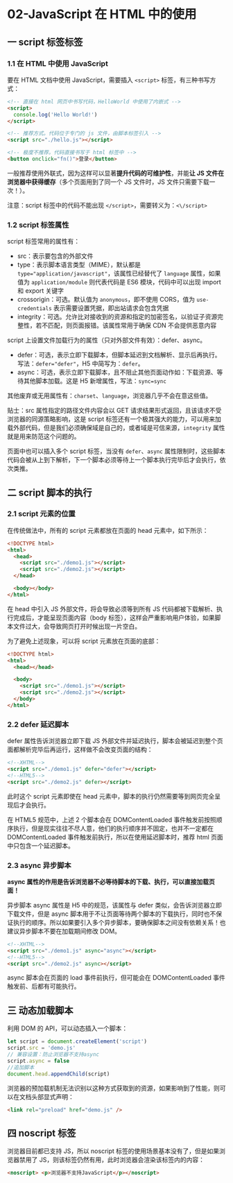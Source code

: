 # 02-JavaScript 在 HTML 中的使用

## 一 script 标签标签

### 1.1 在 HTML 中使用 JavaScript

要在 HTML 文档中使用 JavaScript，需要插入 `<script>` 标签，有三种书写方式：

```html
<!-- 直接在 html 网页中书写代码，HelloWorld 中使用了内嵌式 -->
<script>
  console.log('Hello World!')
</script>

<!-- 推荐方式。代码位于专门的 js 文件，由脚本标签引入 -->
<script src="./hello.js"></script>

<!-- 极度不推荐。代码直接书写于 html 标签中 -->
<button onclick="fn()">登录</button>
```

一般推荐使用外联式，因为这样可以显著**提升代码的可维护性**，并能**让 JS 文件在浏览器中获得缓存**（多个页面用到了同一个 JS 文件时，JS 文件只需要下载一次！）。

注意：script 标签中的代码不能出现 `</script>`，需要转义为：`<\/script>`

### 1.2 script 标签属性

script 标签常用的属性有：

- src：表示要包含的外部文件
- type：表示脚本语言类型（MIME），默认都是 `type="application/javascript"`，该属性已经替代了 `language` 属性，如果值为 `application/module` 则代表代码是 ES6 模块，代码中可以出现 import 和 export 关键字
- crossorigin：可选。默认值为 `anonymous`，即不使用 CORS，值为 `use-credentials` 表示需要设置凭据，即出站请求会包含凭据
- integrity：可选。允许比对接收到的资源和指定的加密签名，以验证子资源完整性，若不匹配，则页面报错。该属性常用于确保 CDN 不会提供恶意内容

script 上设置文件加载行为的属性（只对外部文件有效）：defer、async。

- defer：可选，表示立即下载脚本，但脚本延迟到文档解析、显示后再执行。写法：`defer="defer"`，H5 中简写为：`defer`。
- async：可选，表示立即下载脚本，且不阻止其他页面动作如：下载资源、等待其他脚本加载。这是 H5 新增属性，写法：`sync=sync`

其他废弃或无用属性有：`charset`、`language`，浏览器几乎不会在意这些值。

贴士：src 属性指定的路径文件内容会以 GET 请求结果形式返回，且该请求不受浏览器的同源策略影响，这是 script 标签还有一个极其强大的能力，可以用来加载外部代码，但是我们必须确保域是自己的，或者域是可信来源，`integrity` 属性就是用来防范这个问题的。

页面中也可以插入多个 script 标签，当没有 `defer`、`async` 属性限制时，这些脚本代码会被从上到下解析，下一个脚本必须等待上一个脚本执行完毕后才会执行，依次类推。

## 二 script 脚本的执行

### 2.1 script 元素的位置

在传统做法中，所有的 script 元素都放在页面的 head 元素中，如下所示：

```html
<!DOCTYPE html>
<html>
  <head>
    <script src="./demo1.js"></script>
    <script src="./demo2.js"></script>
  </head>

  <body></body>
</html>
```

在 head 中引入 JS 外部文件，将会导致必须等到所有 JS 代码都被下载解析、执行完成后，才能呈现页面内容（body 标签），这样会严重影响用户体验，如果脚本文件过大，会导致网页打开时候出现一片空白。

为了避免上述现象，可以将 script 元素放在页面的底部：

```html
<!DOCTYPE html>
<html>
  <head></head>

  <body>
    <script src="./demo1.js"></script>
    <script src="./demo2.js"></script>
  </body>
</html>
```

### 2.2 defer 延迟脚本

defer 属性告诉浏览器立即下载 JS 外部文件并延迟执行，脚本会被延迟到整个页面都解析完毕后再运行，这样做不会改变页面的结构：

```html
<!--XHTML-->
<script src="./demo1.js" defer="defer"></script>
<!--HTML5-->
<script src="./demo2.js" defer></script>
```

此时这个 script 元素即使在 head 元素中，脚本的执行仍然需要等到网页完全呈现后才会执行。

在 HTML5 规范中，上述 2 个脚本会在 DOMContentLoaded 事件触发前按照顺序执行，但是现实往往不尽人意，他们的执行顺序并不固定，也并不一定都在 DOMContentLoaded 事件触发前执行，所以在使用延迟脚本时，推荐 html 页面中只包含一个延迟脚本。

### 2.3 async 异步脚本

**async 属性的作用是告诉浏览器不必等待脚本的下载、执行，可以直接加载页面！**

异步脚本 async 属性是 H5 中的规范，该属性与 defer 类似，会告诉浏览器立即下载文件，但是 async 脚本用于不让页面等待两个脚本的下载执行，同时也不保证执行的顺序。所以如果要引入多个异步脚本，要确保脚本之间没有依赖关系！也建议异步脚本不要在加载期间修改 DOM。

```html
<!--XHTML-->
<script src="./demo1.js" async="async"></script>
<!--HTML5-->
<script src="./demo2.js" async></script>
```

async 脚本会在页面的 load 事件前执行，但可能会在 DOMContentLoaded 事件触发前、后都有可能执行。

## 三 动态加载脚本

利用 DOM 的 API，可以动态插入一个脚本：

```js
let script = document.createElement('script')
script.src = 'demo.js'
// 兼容设置：防止浏览器不支持async
script.async = false
//追加脚本
document.head.appendChild(script)
```

浏览器的预加载机制无法识别以这种方式获取到的资源，如果影响到了性能，则可以在文档头部显式声明：

```html
<link rel="preload" href="demo.js" />
```

## 四 noscript 标签

浏览器目前都已支持 JS，所以 noscript 标签的使用场景基本没有了，但是如果浏览器禁用了 JS，则该标签仍然有用，此时浏览器会渲染该标签内的内容：

```html
<noscript> <p>浏览器不支持JavaScript</p></noscript>
```
